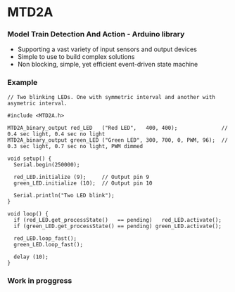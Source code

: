 # MTD2A

### Model Train Detection And Action - Arduino library
 * Supporting a vast variety of input sensors and output devices 
 * Simple to use to build complex solutions 
 * Non blocking, simple, yet efficient event-driven state machine

### Example

```
// Two blinking LEDs. One with symmetric interval and another with asymetric interval.

#include <MTD2A.h>

MTD2A_binary_output red_LED   ("Red LED",   400, 400);              // 0.4 sec light, 0.4 sec no light
MTD2A_binary_output green_LED ("Green LED", 300, 700, 0, PWM, 96);  // 0.3 sec light, 0.7 sec no light, PWM dimmed

void setup() {
  Serial.begin(250000);

  red_LED.initialize (9);     // Output pin 9
  green_LED.initialize (10);  // Output pin 10

  Serial.println("Two LED blink");
}

void loop() {
  if (red_LED.get_processState()   == pending)   red_LED.activate();
  if (green_LED.get_processState() == pending) green_LED.activate();

  red_LED.loop_fast();
  green_LED.loop_fast();
  
  delay (10);
} 
```

### Work in proggress
